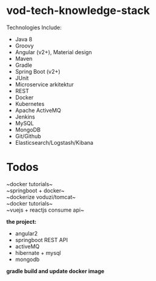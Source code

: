 # vod-tech-knowledge-stack
Technologies Include:

- Java 8 
- Groovy
- Angular (v2+), Material design
- Maven
- Gradle
- Spring Boot (v2+)
- JUnit
- Microservice arkitektur
- REST
- Docker
- Kubernetes
- Apache ActiveMQ
- Jenkins
- MySQL
- MongoDB
- Git/Github
- Elasticsearch/Logstash/Kibana


# Todos

~docker tutorials~  
~springboot + docker~  
~dockerize voduzi/tomcat~  
~docker tutorials~  
~vuejs + reactjs consume api~  

**the project:**  
- angular2  
- springboot REST API  
- activeMQ  
- hibernate + mysql  
- mongodb  

**gradle build and update docker image**  

